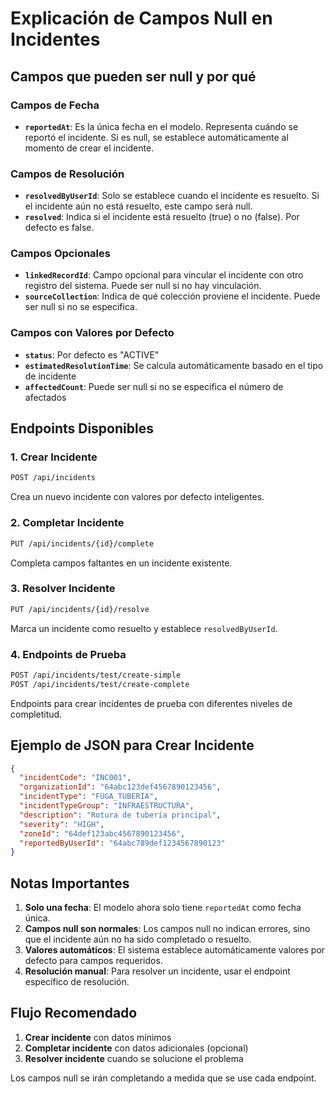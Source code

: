 # Explicación de Campos Null en Incidentes

## Campos que pueden ser null y por qué

### Campos de Fecha

- **`reportedAt`**: Es la única fecha en el modelo. Representa cuándo se reportó el incidente. Si es null, se establece
  automáticamente al momento de crear el incidente.

### Campos de Resolución

- **`resolvedByUserId`**: Solo se establece cuando el incidente es resuelto. Si el incidente aún no está resuelto, este
  campo será null.
- **`resolved`**: Indica si el incidente está resuelto (true) o no (false). Por defecto es false.

### Campos Opcionales

- **`linkedRecordId`**: Campo opcional para vincular el incidente con otro registro del sistema. Puede ser null si no
  hay vinculación.
- **`sourceCollection`**: Indica de qué colección proviene el incidente. Puede ser null si no se especifica.

### Campos con Valores por Defecto

- **`status`**: Por defecto es "ACTIVE"
- **`estimatedResolutionTime`**: Se calcula automáticamente basado en el tipo de incidente
- **`affectedCount`**: Puede ser null si no se especifica el número de afectados

## Endpoints Disponibles

### 1. Crear Incidente

```bash
POST /api/incidents
```

Crea un nuevo incidente con valores por defecto inteligentes.

### 2. Completar Incidente

```bash
PUT /api/incidents/{id}/complete
```

Completa campos faltantes en un incidente existente.

### 3. Resolver Incidente

```bash
PUT /api/incidents/{id}/resolve
```

Marca un incidente como resuelto y establece `resolvedByUserId`.

### 4. Endpoints de Prueba

```bash
POST /api/incidents/test/create-simple
POST /api/incidents/test/create-complete
```

Endpoints para crear incidentes de prueba con diferentes niveles de completitud.

## Ejemplo de JSON para Crear Incidente

```json
{
  "incidentCode": "INC001",
  "organizationId": "64abc123def4567890123456",
  "incidentType": "FUGA_TUBERIA",
  "incidentTypeGroup": "INFRAESTRUCTURA",
  "description": "Rotura de tubería principal",
  "severity": "HIGH",
  "zoneId": "64def123abc4567890123456",
  "reportedByUserId": "64abc789def1234567890123"
}
```

## Notas Importantes

1. **Solo una fecha**: El modelo ahora solo tiene `reportedAt` como fecha única.
2. **Campos null son normales**: Los campos null no indican errores, sino que el incidente aún no ha sido completado o
   resuelto.
3. **Valores automáticos**: El sistema establece automáticamente valores por defecto para campos requeridos.
4. **Resolución manual**: Para resolver un incidente, usar el endpoint específico de resolución.

## Flujo Recomendado

1. **Crear incidente** con datos mínimos
2. **Completar incidente** con datos adicionales (opcional)
3. **Resolver incidente** cuando se solucione el problema

Los campos null se irán completando a medida que se use cada endpoint. 